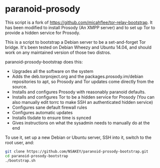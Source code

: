 paranoid-prosody
===================

This script is a fork of https://github.com/micahflee/tor-relay-bootstrap. It has been modified to install Prosody (An XMPP server) and to set up Tor to provide a hidden service for Prosody.

This is a script to bootstrap a Debian server to be a set-and-forget Tor bridge. It's been tested on Debian Wheezy and Ubuntu 14.04, and should work on any maintained version of those two distros.

paranoid-prosody-bootstrap does this:

* Upgrades all the software on the system
* Adds the deb.torproject.org and the packages.prosody.im/debian repositories to apt, so Prosody and Tor updates come directly from the source.
* Installs and configures Prosody with reasonably paranoid defaults.
* Installs and configures Tor to be a hidden service for Prosody (You can also manually edit torrc to make SSH an authenticated hidden service)
* Configures sane default firewall rules
* Configures automatic updates
* Installs tlsdate to ensure time is synced
* Gives instructions on what the sysadmin needs to manually do at the end

To use it, set up a new Debian or Ubuntu server, SSH into it, switch to the root user, and:

```sh
git clone https://github.com/NSAKEY/paranoid-prosody-bootstrap.git
cd paranoid-prosody-bootstrap
./bootstrap.sh
```

